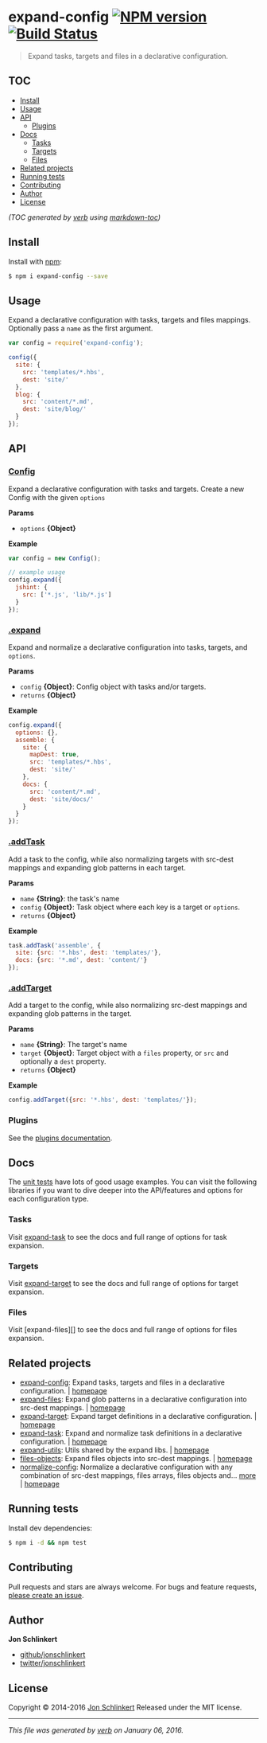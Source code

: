 # expand-config [![NPM version](https://img.shields.io/npm/v/expand-config.svg)](https://www.npmjs.com/package/expand-config) [![Build Status](https://img.shields.io/travis/jonschlinkert/expand-config.svg)](https://travis-ci.org/jonschlinkert/expand-config)

> Expand tasks, targets and files in a declarative configuration.

## TOC

- [Install](#install)
- [Usage](#usage)
- [API](#api)
  * [Plugins](#plugins)
- [Docs](#docs)
  * [Tasks](#tasks)
  * [Targets](#targets)
  * [Files](#files)
- [Related projects](#related-projects)
- [Running tests](#running-tests)
- [Contributing](#contributing)
- [Author](#author)
- [License](#license)

_(TOC generated by [verb](https://github.com/verbose/verb) using [markdown-toc](https://github.com/jonschlinkert/markdown-toc))_

## Install

Install with [npm](https://www.npmjs.com/):

```sh
$ npm i expand-config --save
```

## Usage

Expand a declarative configuration with tasks, targets and files mappings. Optionally pass a `name` as the first argument.

```js
var config = require('expand-config');

config({
  site: {
    src: 'templates/*.hbs',
    dest: 'site/'
  },
  blog: {
    src: 'content/*.md',
    dest: 'site/blog/'
  }
});
```

## API

### [Config](index.js#L27)

Expand a declarative configuration with tasks and targets. Create a new Config with the given `options`

**Params**

* `options` **{Object}**

**Example**

```js
var config = new Config();

// example usage
config.expand({
  jshint: {
    src: ['*.js', 'lib/*.js']
  }
});
```

### [.expand](index.js#L72)

Expand and normalize a declarative configuration into tasks, targets, and `options`.

**Params**

* `config` **{Object}**: Config object with tasks and/or targets.
* `returns` **{Object}**

**Example**

```js
config.expand({
  options: {},
  assemble: {
    site: {
      mapDest: true,
      src: 'templates/*.hbs',
      dest: 'site/'
    },
    docs: {
      src: 'content/*.md',
      dest: 'site/docs/'
    }
  }
});
```

### [.addTask](index.js#L111)

Add a task to the config, while also normalizing targets with src-dest mappings and expanding glob patterns in each target.

**Params**

* `name` **{String}**: the task's name
* `config` **{Object}**: Task object where each key is a target or `options`.
* `returns` **{Object}**

**Example**

```js
task.addTask('assemble', {
  site: {src: '*.hbs', dest: 'templates/'},
  docs: {src: '*.md', dest: 'content/'}
});
```

### [.addTarget](index.js#L138)

Add a target to the config, while also normalizing src-dest mappings and expanding glob patterns in the target.

**Params**

* `name` **{String}**: The target's name
* `target` **{Object}**: Target object with a `files` property, or `src` and optionally a `dest` property.
* `returns` **{Object}**

**Example**

```js
config.addTarget({src: '*.hbs', dest: 'templates/'});
```

### Plugins

See the [plugins documentation](./plugins.md).

## Docs

The [unit tests](./test/) have lots of good usage examples. You can visit the following libraries if you want to dive deeper into the API/features and options for each configuration type.

### Tasks

Visit [expand-task](https://github.com/jonschlinkert/expand-task) to see the docs and full range of options for task expansion.

### Targets

Visit [expand-target](https://github.com/jonschlinkert/expand-target) to see the docs and full range of options for target expansion.

### Files

Visit [expand-files][] to see the docs and full range of options for files expansion.

## Related projects

* [expand-config](https://www.npmjs.com/package/expand-config): Expand tasks, targets and files in a declarative configuration. | [homepage](https://github.com/jonschlinkert/expand-config)
* [expand-files](https://www.npmjs.com/package/expand-files): Expand glob patterns in a declarative configuration into src-dest mappings. | [homepage](https://github.com/jonschlinkert/expand-files)
* [expand-target](https://www.npmjs.com/package/expand-target): Expand target definitions in a declarative configuration. | [homepage](https://github.com/jonschlinkert/expand-target)
* [expand-task](https://www.npmjs.com/package/expand-task): Expand and normalize task definitions in a declarative configuration. | [homepage](https://github.com/jonschlinkert/expand-task)
* [expand-utils](https://www.npmjs.com/package/expand-utils): Utils shared by the expand libs. | [homepage](https://github.com/jonschlinkert/expand-utils)
* [files-objects](https://www.npmjs.com/package/files-objects): Expand files objects into src-dest mappings. | [homepage](https://github.com/jonschlinkert/files-objects)
* [normalize-config](https://www.npmjs.com/package/normalize-config): Normalize a declarative configuration with any combination of src-dest mappings, files arrays, files objects and… [more](https://www.npmjs.com/package/normalize-config) | [homepage](https://github.com/jonschlinkert/normalize-config)

## Running tests

Install dev dependencies:

```sh
$ npm i -d && npm test
```

## Contributing

Pull requests and stars are always welcome. For bugs and feature requests, [please create an issue](https://github.com/jonschlinkert/expand-config/issues/new).

## Author

**Jon Schlinkert**

* [github/jonschlinkert](https://github.com/jonschlinkert)
* [twitter/jonschlinkert](http://twitter.com/jonschlinkert)

## License

Copyright © 2014-2016 [Jon Schlinkert](https://github.com/jonschlinkert)
Released under the MIT license.

***

_This file was generated by [verb](https://github.com/verbose/verb) on January 06, 2016._
